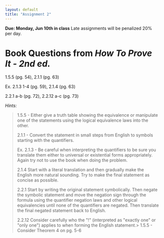 ```yaml
---
layout: default
title: "Assignment 2"
---
```


**Due: Monday, Jun 10th in class** Late assignments will be penalized 20% per day.

Book Questions from *How To Prove It - 2nd ed.*
===============================================

1.5.5 (pg. 54), 2.1.1 (pg. 63)

Ex. 2.1.3 1-4 (pg. 59), 2.1.4 (pg. 63)

2.2.1 a-b (pg. 72), 2.2.12 a-c (pg. 73)


*Hints:*

> 1.5.5 - Either give a truth table showing the equivalence or manipulate one of the statements using the logical equivalence laws into the other.
> 
> 2.1.1 - Convert the statement in small steps from English to symbols starting with the quantifiers.
> 
> Ex. 2.1.3 - Be careful when interpreting the quantifiers to be sure you translate them either to universal or existential forms appropriately. Again try not to use the book when doing the problem.
> 
> 2.1.4 Start with a literal translation and then gradually make the English more natural sounding. Try to make the final statement as concise as possible.
> 
> 2.2.1 Start by writing the original statement symbolically. Then negate the symbolic statement and move the negation sign through the formula using the quantifier negation laws and other logical equivalencies until none of the quantifiers are negated. Then translate the final negated statement back to English.
> 
> 2.2.12 Consider carefully who the "!" (interpreted as "exactly one" or "only one") applies to when forming the English statement.> 1.5.5 - Consider Theorem 4 on pg. 5-6

